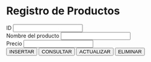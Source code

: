 <!DOCTYPE html>
<html lang="es">
<head>
    <meta charset="UTF-8">
    <meta name="viewport" content="width=device-width, initial-scale=1.0">
    <title>Tienda</title>
    <link rel="stylesheet" href="styles.css">
</head>
<body>
    <form action="index.php" method="POST">
    <h1>Registro de Productos</h1>
    <label>ID</label>
    <input type="text" name="id"> <br>
    <label>Nombre del producto</label>
    <input type="text" name="nombre"><br>
    <label>Precio</label>
    <input type="text" name="precio"><br>
    <input type="submit" name="insertar" value="INSERTAR"> 
    <input type="submit" name="consultar" value="CONSULTAR">
    <input type="submit" name="actualizar" value="ACTUALIZAR">
    <input type="submit" name="eliminar" value="ELIMINAR"> <br>
    <a href="index.php">
</body>
</html>
